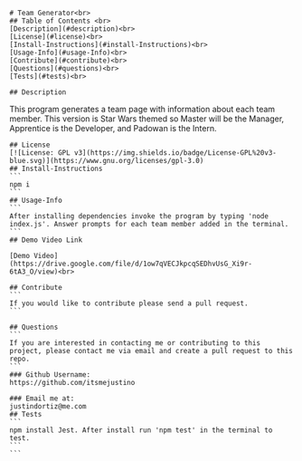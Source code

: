 ```
# Team Generator<br>
## Table of Contents <br>
[Description](#description)<br>
[License](#license)<br>
[Install-Instructions](#install-Instructions)<br>
[Usage-Info](#usage-Info)<br>
[Contribute](#contribute)<br>
[Questions](#questions)<br>
[Tests](#tests)<br>

## Description 
````
  This program generates a team page with information about each team member. This version is Star Wars themed so Master will be the Manager, Apprentice is the Developer, and Padowan is the Intern.
  ````
## License
  [![License: GPL v3](https://img.shields.io/badge/License-GPL%20v3-blue.svg)](https://www.gnu.org/licenses/gpl-3.0)
## Install-Instructions 
```
  npm i 
  ```
## Usage-Info
```
  After installing dependencies invoke the program by typing 'node index.js'. Answer prompts for each team member added in the terminal.
  ```
## Demo Video Link

[Demo Video](https://drive.google.com/file/d/1ow7qVECJkpcqSEDhvUsG_Xi9r-6tA3_O/view)<br>

## Contribute
```
  If you would like to contribute please send a pull request.
  ```

## Questions 
```
If you are interested in contacting me or contributing to this project, please contact me via email and create a pull request to this repo.
```
### Github Username: 
https://github.com/itsmejustino

### Email me at: 
 justindortiz@me.com 
## Tests 
```
  npm install Jest. After install run 'npm test' in the terminal to test.
  ```
```
